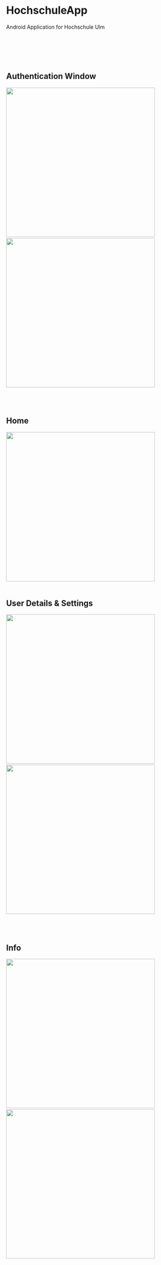 # HochschuleApp
Android Application for Hochschule Ulm

<br>
<br>
<br>
<br>

<h2>Authentication Window</h2>
<p><img src="https://i.imgur.com/gSx3Bzu.png width="200" height="400">&nbsp;&nbsp;<img src="https://i.imgur.com/ZTds9sp.jpg width="100 height="400"></p>
<br>
<br>

<h2>Home</h2>
<img src="https://i.imgur.com/qnrZjqh.png width="200" height="400">
<br>
<br>

<h2>User Details & Settings</h2>
<p><img src="https://i.imgur.com/6Hj51Tx.png width="200" height="400">&nbsp;&nbsp;&nbsp;&nbsp;&nbsp;&nbsp;<img src="https://i.imgur.com/NylflgP.png width="200" height="400"></p>

<br>
<br>

<h2>Info</h2>
<p><img src="https://i.imgur.com/U7D6r58.png width="200" height="400"">&nbsp;&nbsp;
<img src="https://i.imgur.com/q7CLLOz.png width="200" height="400""></p>
